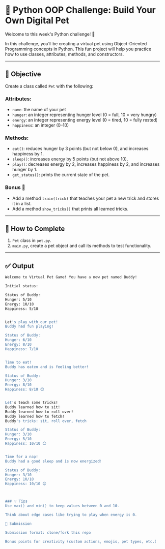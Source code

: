 # 🐶 Python OOP Challenge: Build Your Own Digital Pet

Welcome to this week's Python challenge! 🎉

In this challenge, you’ll be creating a virtual pet using Object-Oriented Programming concepts in Python. This fun project will help you practice how to use classes, attributes, methods, and constructors.

---

## 🧠 Objective

Create a class called `Pet` with the following:

### Attributes:
- `name`: the name of your pet
- `hunger`: an integer representing hunger level (0 = full, 10 = very hungry)
- `energy`: an integer representing energy level (0 = tired, 10 = fully rested)
- `happiness`: an integer (0–10)

### Methods:
- `eat()`: reduces hunger by 3 points (but not below 0), and increases happiness by 1.
- `sleep()`: increases energy by 5 points (but not above 10).
- `play()`: decreases energy by 2, increases happiness by 2, and increases hunger by 1.
- `get_status()`: prints the current state of the pet.

### Bonus 🎯
- Add a method `train(trick)` that teaches your pet a new trick and stores it in a list.
- Add a method `show_tricks()` that prints all learned tricks.

---

## 📝 How to Complete
1. `Pet` class in `pet.py`.
2. `main.py`, create a pet object and call its methods to test functionality.
   

---

## ✅ Output

```bash
Welcome to Virtual Pet Game! You have a new pet named Buddy!

Initial status:

Status of Buddy:        
Hunger: 5/10 
Energy: 10/10 
Happiness: 5/10         


Let's play with our pet!
Buddy had fun playing!  

Status of Buddy:        
Hunger: 6/10 
Energy: 8/10 
Happiness: 7/10         


Time to eat!
Buddy has eaten and is feeling better!

Status of Buddy:
Hunger: 3/10
Energy: 8/10
Happiness: 8/10 😊


Let's teach some tricks!
Buddy learned how to sit!
Buddy learned how to roll over!
Buddy learned how to fetch!
Buddy's tricks: sit, roll over, fetch

Status of Buddy:
Hunger: 3/10
Energy: 5/10
Happiness: 10/10 😊


Time for a nap!
Buddy had a good sleep and is now energized!

Status of Buddy:
Hunger: 3/10
Energy: 10/10
Happiness: 10/10 😊



### 💡 Tips
Use max() and min() to keep values between 0 and 10.

Think about edge cases like trying to play when energy is 0.

🏁 Submission

Submission format: clone/fork this repo

Bonus points for creativity (custom actions, emojis, pet types, etc.)
